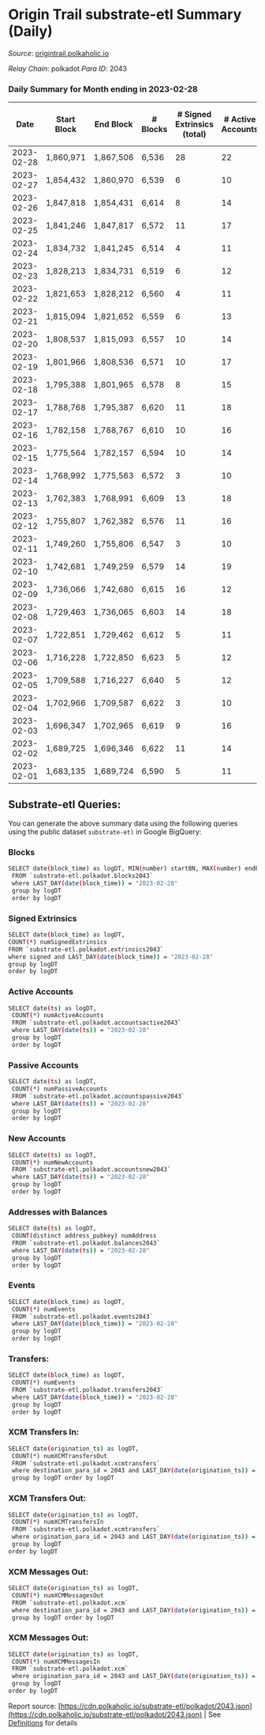 # Origin Trail substrate-etl Summary (Daily)

_Source_: [origintrail.polkaholic.io](https://origintrail.polkaholic.io)

*Relay Chain*: polkadot
*Para ID*: 2043



### Daily Summary for Month ending in 2023-02-28


| Date | Start Block | End Block | # Blocks | # Signed Extrinsics (total) | # Active Accounts | # Passive | # New | # Addresses with Balances | # Events | # Transfers | # XCM Transfers In | # XCM Transfers Out | # XCM In | # XCM Out | Issues | 
| ---- | ----------- | --------- | -------- | --------------------------- | ----------------- | --------- | ----- | ------------------------- | -------- | ----------- | ------------------ | ------------------- | -------- | --------- | ------ |
| 2023-02-28 | 1,860,971 | 1,867,506 | 6,536 | 28 | 22 | 21 | 4 | 3,649 | 46,704 | 3,189  |   |   |  |  |  |
| 2023-02-27 | 1,854,432 | 1,860,970 | 6,539 | 6 | 10 | 7 |  | 3,646 | 72,114 | 3,356  |   |   |  |  |  |
| 2023-02-26 | 1,847,818 | 1,854,431 | 6,614 | 8 | 14 | 7 | 3 | 3,646 | 165,397 | 5,588  |   |   |  |  |  |
| 2023-02-25 | 1,841,246 | 1,847,817 | 6,572 | 11 | 17 | 6 | 2 | 3,643 | 167,454 | 5,722  |   |   |  |  |  |
| 2023-02-24 | 1,834,732 | 1,841,245 | 6,514 | 4 | 11 | 6 | 1 | 3,641 | 163,164 | 5,380  |   |   |  |  |  |
| 2023-02-23 | 1,828,213 | 1,834,731 | 6,519 | 6 | 12 | 7 | 4 | 3,640 | 163,061 | 5,237  |   |   |  |  |  |
| 2023-02-22 | 1,821,653 | 1,828,212 | 6,560 | 4 | 11 | 5 |  | 3,636 | 134,865 | 4,573  |   |   |  |  |  |
| 2023-02-21 | 1,815,094 | 1,821,652 | 6,559 | 6 | 13 | 7 | 1 | 3,636 | 160,609 | 5,161  |   |   |  |  |  |
| 2023-02-20 | 1,808,537 | 1,815,093 | 6,557 | 10 | 14 | 7 |  | 3,635 | 97,298 | 3,527  |   |   |  |  |  |
| 2023-02-19 | 1,801,966 | 1,808,536 | 6,571 | 10 | 17 | 3 | 1 | 3,635 | 35,615 | 2,106  |   |   |  |  |  |
| 2023-02-18 | 1,795,388 | 1,801,965 | 6,578 | 8 | 15 | 4 | 2 | 3,634 | 33,988 | 1,926  |   |   |  |  |  |
| 2023-02-17 | 1,788,768 | 1,795,387 | 6,620 | 11 | 18 | 5 | 1 | 3,632 | 33,187 | 1,906  |   |   |  |  |  |
| 2023-02-16 | 1,782,158 | 1,788,767 | 6,610 | 10 | 16 | 4 | 2 | 3,631 | 41,278 | 1,724  |   |   |  |  |  |
| 2023-02-15 | 1,775,564 | 1,782,157 | 6,594 | 10 | 14 | 9 | 4 | 3,629 | 122,389 | 3,461  |   |   |  |  |  |
| 2023-02-14 | 1,768,992 | 1,775,563 | 6,572 | 3 | 10 | 5 | 2 | 3,625 | 152,959 | 4,209  |   |   |  |  |  |
| 2023-02-13 | 1,762,383 | 1,768,991 | 6,609 | 13 | 18 | 5 | 3 | 3,623 | 155,152 | 4,387  |   |   |  |  |  |
| 2023-02-12 | 1,755,807 | 1,762,382 | 6,576 | 11 | 16 | 8 | 4 | 3,621 | 110,541 | 2,895  |   |   |  |  |  |
| 2023-02-11 | 1,749,260 | 1,755,806 | 6,547 | 3 | 10 | 5 |  | 3,617 | 148,457 | 3,875  |   |   |  |  |  |
| 2023-02-10 | 1,742,681 | 1,749,259 | 6,579 | 14 | 19 | 9 | 2 | 3,617 | 153,093 | 4,320  |   |   |  |  |  |
| 2023-02-09 | 1,736,066 | 1,742,680 | 6,615 | 16 | 12 | 16 | 2 | 3,615 | 154,778 | 4,051  |   |   |  |  |  |
| 2023-02-08 | 1,729,463 | 1,736,065 | 6,603 | 14 | 18 | 5 | 1 | 3,613 | 71,312 | 2,101  |   |   |  |  |  |
| 2023-02-07 | 1,722,851 | 1,729,462 | 6,612 | 5 | 11 | 3 |  | 3,613 | 17,837 | 488  |   |   |  |  |  |
| 2023-02-06 | 1,716,228 | 1,722,850 | 6,623 | 5 | 12 | 5 | 1 | 3,613 | 17,550 | 492  |   |   |  |  |  |
| 2023-02-05 | 1,709,588 | 1,716,227 | 6,640 | 5 | 12 | 5 | 1 | 3,612 | 15,644 | 329  |   |   |  |  |  |
| 2023-02-04 | 1,702,966 | 1,709,587 | 6,622 | 3 | 10 | 5 |  | 3,611 | 21,462 | 363  |   |   |  |  |  |
| 2023-02-03 | 1,696,347 | 1,702,965 | 6,619 | 9 | 16 | 6 | 3 | 3,611 | 107,763 | 2,443  |   |   |  |  |  |
| 2023-02-02 | 1,689,725 | 1,696,346 | 6,622 | 11 | 14 | 8 | 2 | 3,608 | 22,130 | 425  |   |   |  |  |  |
| 2023-02-01 | 1,683,135 | 1,689,724 | 6,590 | 5 | 11 | 7 |  | 3,606 | 13,443 | 131  |   |   |  |  |  |

## Substrate-etl Queries:
You can generate the above summary data using the following queries using the public dataset `substrate-etl` in Google BigQuery:

### Blocks
```bash
SELECT date(block_time) as logDT, MIN(number) startBN, MAX(number) endBN, COUNT(*) numBlocks 
 FROM `substrate-etl.polkadot.blocks2043`  
 where LAST_DAY(date(block_time)) = "2023-02-28" 
 group by logDT 
 order by logDT
```

### Signed Extrinsics
```bash
SELECT date(block_time) as logDT, 
COUNT(*) numSignedExtrinsics 
FROM `substrate-etl.polkadot.extrinsics2043`  
where signed and LAST_DAY(date(block_time)) = "2023-02-28" 
group by logDT 
order by logDT
```

### Active Accounts
```bash
SELECT date(ts) as logDT, 
 COUNT(*) numActiveAccounts 
 FROM `substrate-etl.polkadot.accountsactive2043` 
 where LAST_DAY(date(ts)) = "2023-02-28" 
 group by logDT 
 order by logDT
```

### Passive Accounts
```bash
SELECT date(ts) as logDT, 
 COUNT(*) numPassiveAccounts 
 FROM `substrate-etl.polkadot.accountspassive2043` 
 where LAST_DAY(date(ts)) = "2023-02-28" 
 group by logDT 
 order by logDT
```

### New Accounts
```bash
SELECT date(ts) as logDT, 
 COUNT(*) numNewAccounts 
 FROM `substrate-etl.polkadot.accountsnew2043` 
 where LAST_DAY(date(ts)) = "2023-02-28" 
 group by logDT
 order by logDT
```

### Addresses with Balances
```bash
SELECT date(ts) as logDT,
 COUNT(distinct address_pubkey) numAddress 
 FROM `substrate-etl.polkadot.balances2043` 
 where LAST_DAY(date(ts)) = "2023-02-28" 
 group by logDT 
 order by logDT
```

### Events
```bash
SELECT date(block_time) as logDT, 
 COUNT(*) numEvents 
 FROM `substrate-etl.polkadot.events2043` 
 where LAST_DAY(date(block_time)) = "2023-02-28" 
 group by logDT 
 order by logDT
```

### Transfers:
```bash
SELECT date(block_time) as logDT, 
 COUNT(*) numEvents 
 FROM `substrate-etl.polkadot.transfers2043` 
 where LAST_DAY(date(block_time)) = "2023-02-28" 
 group by logDT 
 order by logDT
```

### XCM Transfers In:
```bash
SELECT date(origination_ts) as logDT, 
 COUNT(*) numXCMTransfersOut 
 FROM `substrate-etl.polkadot.xcmtransfers` 
 where destination_para_id = 2043 and LAST_DAY(date(origination_ts)) = "2023-02-28" 
 group by logDT order by logDT
```

### XCM Transfers Out:
```bash
SELECT date(origination_ts) as logDT, 
 COUNT(*) numXCMTransfersIn 
 FROM `substrate-etl.polkadot.xcmtransfers` 
 where origination_para_id = 2043 and LAST_DAY(date(origination_ts)) = "2023-02-28" 
 group by logDT 
order by logDT
```

### XCM Messages Out:
```bash
SELECT date(origination_ts) as logDT, 
 COUNT(*) numXCMMessagesOut 
 FROM `substrate-etl.polkadot.xcm` 
 where destination_para_id = 2043 and LAST_DAY(date(origination_ts)) = "2023-02-28" 
 group by logDT order by logDT
```

### XCM Messages Out:
```bash
SELECT date(origination_ts) as logDT, 
 COUNT(*) numXCMMessagesIn 
 FROM `substrate-etl.polkadot.xcm` 
 where origination_para_id = 2043 and LAST_DAY(date(origination_ts)) = "2023-02-28" 
 group by logDT 
order by logDT
```


Report source: [https://cdn.polkaholic.io/substrate-etl/polkadot/2043.json](https://cdn.polkaholic.io/substrate-etl/polkadot/2043.json) | See [Definitions](/DEFINITIONS.md) for details
